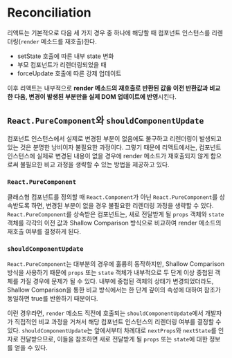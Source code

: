 # Reconciliation
리액트는 기본적으로 다음 세 가지 경우 중 하나에 해당할 때 컴포넌트 인스턴스를 리렌더링(`render` 메소드를 재호출)한다.

* setState 호출에 따른 내부 state 변화
* 부모 컴포넌트가 리렌더링되었을 때
* forceUpdate 호출에 따른 강제 업데이트

이후 리액트는 내부적으로 **render 메소드의 재호출로 반환된 값을 이전 반환값과 비교한 다음, 변경이 발생된 부분만을 실제 DOM 업데이트에 반영**시킨다.

## `React.PureComponent`와 `shouldComponentUpdate`
컴포넌트 인스턴스에서 실제로 변경된 부분이 없음에도 불구하고 리렌더링이 발생되고 있는 것은 분명한 낭비이자 불필요한 과정이다. 그렇기 때문에 리액트에서는, 컴포넌트 인스턴스에 실제로 변경된 내용이 없을 경우에 render 메소드가 재호출되지 않게 함으로써 불필요한 비교 과정을 생략할 수 있는 방법을 제공하고 있다.

### `React.PureComponent`
클래스형 컴포넌트를 정의할 때 `React.Component`가 아닌 `React.PureComponent`를 상속받도록 하면, 변경된 부분이 없을 경우 불필요한 리렌더링 과정을 생략할 수 있다. `React.PureComponent`를 상속받은 컴포넌트는, 새로 전달받게 될 `props` 객체와 `state` 객체를 각각의 이전 값과 Shallow Comparison 방식으로 비교하여 render 메소드의 재호출 여부를 결정하게 된다.

### `shouldComponentUpdate`
`React.PureComponent`는 대부분의 경우에 훌륭히 동작하지만, Shallow Comparison 방식을 사용하기 때문에 `props` 또는 `state` 객체가 내부적으로 두 단계 이상 중첩된 객체를 가질 경우에 문제가 될 수 있다. 내부에 중첩된 객체의 상태가 변경되었더라도, Shallow Comparison을 통한 비교 방식에서는 한 단계 깊이의 속성에 대하여 참조가 동일하면 true를 반환하기 때문이다.

이런 경우라면, `render` 메소드 직전에 호출되는 `shouldComponentUpdate`에서 개발자가 직접적인 비교 과정을 거쳐서 해당 컴포넌트 인스턴스의 리렌더링 여부를 결정할 수 있다. `shouldComponentUpdate`는 앞에서부터 차례대로 `nextProps`와 `nextState`를 인자로 전달받으므로, 이들을 참조하면 새로 전달받게 될 `props` 또는 `state`에 대한 정보를 얻을 수 있다. 

